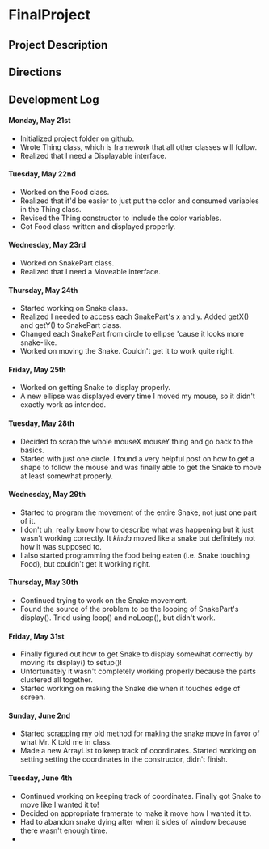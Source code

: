 # FinalProject

## Project Description

## Directions

## Development Log
#### Monday, May 21st
  * Initialized project folder on github.
  * Wrote Thing class, which is framework that all other classes will follow.
  * Realized that I need a Displayable interface.

#### Tuesday, May 22nd
  * Worked on the Food class.
  * Realized that it'd be easier to just put the color and consumed variables in the Thing class.
  * Revised the Thing constructor to include the color variables.
  * Got Food class written and displayed properly.

#### Wednesday, May 23rd
  * Worked on SnakePart class.
  * Realized that I need a Moveable interface.

#### Thursday, May 24th
  * Started working on Snake class.
  * Realized I needed to access each SnakePart's x and y. Added getX() and getY() to SnakePart class.
  * Changed each SnakePart from circle to ellipse 'cause it looks more snake-like.
  * Worked on moving the Snake. Couldn't get it to work quite right.

#### Friday, May 25th
  * Worked on getting Snake to display properly.
  * A new ellipse was displayed every time I moved my mouse, so it didn't exactly work as intended.

#### Tuesday, May 28th
  * Decided to scrap the whole mouseX mouseY thing and go back to the basics.
  * Started with just one circle. I found a very helpful post on how to get a shape to follow the mouse and was
    finally able to get the Snake to move at least somewhat properly.

#### Wednesday, May 29th
  * Started to program the movement of the entire Snake, not just one part of it.
  * I don't uh, really know how to describe what was happening but it just wasn't working correctly.
    It *kinda* moved like a snake but definitely not how it was supposed to.
  * I also started programming the food being eaten (i.e. Snake touching Food), but couldn't get it working right.

#### Thursday, May 30th
  * Continued trying to work on the Snake movement.
  * Found the source of the problem to be the looping of SnakePart's display(). Tried using loop() and noLoop(), but
    didn't work.

#### Friday, May 31st
  * Finally figured out how to get Snake to display somewhat correctly by moving its display() to setup()!
  * Unfortunately it wasn't completely working properly because the parts clustered all together.
  * Started working on making the Snake die when it touches edge of screen.

#### Sunday, June 2nd
  * Started scrapping my old method for making the snake move in favor of what Mr. K told me in class.
  * Made a new ArrayList to keep track of coordinates. Started working on setting setting the coordinates in the
    constructor, didn't finish.

#### Tuesday, June 4th
  * Continued working on keeping track of coordinates. Finally got Snake to move like I wanted it to!
  * Decided on appropriate framerate to make it move how I wanted it to.
  * Had to abandon snake dying after when it sides of window because there wasn't enough time.
  * 
